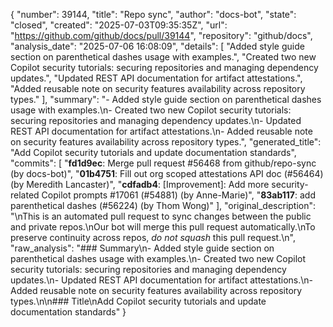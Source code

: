 {
  "number": 39144,
  "title": "Repo sync",
  "author": "docs-bot",
  "state": "closed",
  "created": "2025-07-03T09:35:35Z",
  "url": "https://github.com/github/docs/pull/39144",
  "repository": "github/docs",
  "analysis_date": "2025-07-06 16:08:09",
  "details": [
    "Added style guide section on parenthetical dashes usage with examples.",
    "Created two new Copilot security tutorials: securing repositories and managing dependency updates.",
    "Updated REST API documentation for artifact attestations.",
    "Added reusable note on security features availability across repository types."
  ],
  "summary": "- Added style guide section on parenthetical dashes usage with examples.\n- Created two new Copilot security tutorials: securing repositories and managing dependency updates.\n- Updated REST API documentation for artifact attestations.\n- Added reusable note on security features availability across repository types.",
  "generated_title": "Add Copilot security tutorials and update documentation standards",
  "commits": [
    "**fd1d9ec**: Merge pull request #56468 from github/repo-sync (by docs-bot)",
    "**01b4751**: Fill out org scoped attestations API doc (#56464) (by Meredith Lancaster)",
    "**cdfadb4**:  [Improvement]: Add more security-related Copilot prompts #17061 (#54881) (by Anne-Marie)",
    "**83ab117**: add parenthetical dashes (#56224) (by Thom Wong)"
  ],
  "original_description": "\nThis is an automated pull request to sync changes between the public and private repos.\nOur bot will merge this pull request automatically.\nTo preserve continuity across repos, _do not squash_ this pull request.\n",
  "raw_analysis": "### Summary\n- Added style guide section on parenthetical dashes usage with examples.\n- Created two new Copilot security tutorials: securing repositories and managing dependency updates.\n- Updated REST API documentation for artifact attestations.\n- Added reusable note on security features availability across repository types.\n\n### Title\nAdd Copilot security tutorials and update documentation standards"
}
